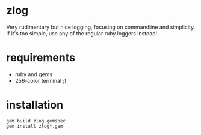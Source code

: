 # zlog

Very rudimentary but nice logging, focusing on commandline and simplicity. If it's too simple, use any of the regular ruby loggers instead!

# requirements

* ruby and gems
* 256-color terminal ;)

# installation

    gem build zlog.gemspec
    gem install zlog*.gem